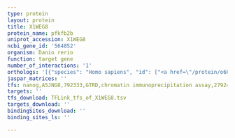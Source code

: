 ```yaml
---
type: protein
layout: protein
title: X1WEG8
protein_name: pfkfb2b
uniprot_accession: X1WEG8
ncbi_gene_id: '564852'
organism: Danio rerio
function: target gene
number_of_interactions: '1'
orthologs: '[{"species": "Homo sapiens", "id": ["<a href=\"/protein/o60825\">O60825</a>"]}, {"species": "Mus musculus", "id": ["<a href=\"/protein/b2z894\">B2Z894</a>"]}, {"species": "Rattus norvegicus", "id": ["<a href=\"/protein/q9jjh5\">Q9JJH5</a>"]}, {"species": "Drosophila melanogaster", "id": ["Q0KHQ6"]}, {"species": "Caenorhabditis elegans", "id": ["Q9N590", "<a href=\"/protein/q21122\">Q21122</a>"]}, {"species": "Saccharomyces cerevisiae", "id": ["<a href=\"/protein/p32604\">P32604</a>"]}]'
jaspar_matrices: ''
tfs: nanog,A5JNG8,792333,GTRD,chromatin immunoprecipitation assay,27924024%5Buid%5D,No
targets: ''
tfs_download: TFLink_tfs_of_X1WEG8.tsv
targets_download: ''
bindingSites_download: ''
binding_sites_ls: ''

---
```

